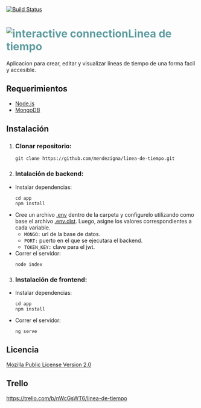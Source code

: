 

[![Build Status](https://app.travis-ci.com/mendezigna/linea-de-tiempo.svg?branch=main)](https://app.travis-ci.com/mendezigna/linea-de-tiempo)




<p style="clear: both;"><h1 style="color: #5e9ca0;"><img style="float: left;" src="https://user-images.githubusercontent.com/40266351/133190613-73822ed0-a8a9-400a-bad2-ce69fd9ac5dc.png" alt="interactive connection" /> Linea de tiempo</h1></p>

Aplicacion para crear, editar y visualizar lineas de tiempo de una forma facil y accesible.

## Requerimientos
  - [Node.js](https://nodejs.org/es/)
  - [MongoDB](https://docs.mongodb.com/manual/installation/)

## Instalación

1. ### Clonar repositorio:
    <pre><code>git clone https://github.com/mendezigna/linea-de-tiempo.git</pre></code>
2. ### Intalación de backend:
  - Instalar dependencias: 
    ```
    cd app
    npm install
      ```
  - Cree un archivo [.env](https://github.com/mendezigna/linea-de-tiempo/blob/main/app/.env.dist) dentro de la carpeta y configurelo utilizando como base el archivo [.env.dist](https://github.com/mendezigna/linea-de-tiempo/blob/main/app/.env.dist). Luego, asigne los valores correspondientes a cada variable.<br>
    - ```MONGO:``` url de la base de datos. <br>
    - ```PORT:``` puerto en el que se ejecutara el backend.<br>
    - ```TOKEN_KEY:``` clave para el jwt.
  - Correr el servidor: 
    ```
    node index
    ```
3. ### Instalación de frontend:
  - Instalar dependencias:
    ```
    cd app
    npm install
    ```
  - Correr el servidor:
    ```
    ng serve
    ```
 
## Licencia

[Mozilla Public License Version 2.0](https://github.com/mendezigna/linea-de-tiempo/blob/main/LICENSE)

## Trello
https://trello.com/b/nWcGsWT6/linea-de-tiempo

<!--
![timeline-logo](https://user-images.githubusercontent.com/40266351/133190613-73822ed0-a8a9-400a-bad2-ce69fd9ac5dc.png)
Que haces mirando esto? Chusma!-->
